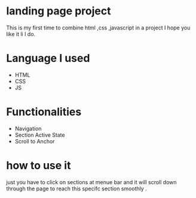 # landing page project

This is my first time to combine html ,css ,javascript in a project I hope you like it li I do.

# Language I used

* HTML
* CSS
* JS

# Functionalities

* Navigation
* Section Active State
* Scroll to Anchor

# how to use it

just you have to click on sections at menue bar and it will scroll down through the page to reach this specifc section smoothly .


